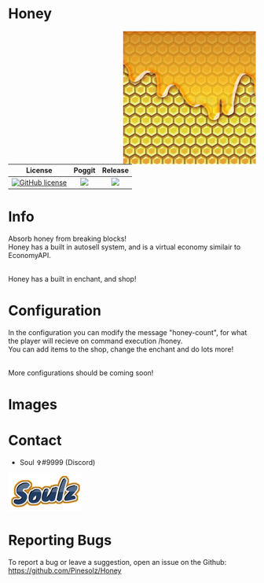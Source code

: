 # Honey
<img align="right" src="honeycomb.png" width="270">

| License | Poggit | Release |
| :-----: | :----: | :-----: |
|[![GitHub license](https://img.shields.io/github/license/Pinesolz/Honey.svg)](https://github.com/Pinesolz/Honey/blob/master/LICENSE)|[![](https://poggit.pmmp.io/shield.api/Honey)](https://poggit.pmmp.io/p/Honey)|[![](https://poggit.pmmp.io/shield.state/Honey)](https://poggit.pmmp.io/p/Honey)|

# Info
Absorb honey from breaking blocks!<br> 
Honey has a built in autosell system, and is a virtual economy similair to EconomyAPI.<br><br>

Honey has a built in enchant, and shop!<br>

# Configuration
In the configuration you can modify the message "honey-count", for what the player will recieve on command execution /honey.<br>
You can add items to the shop, change the enchant and do lots more!<br><br>

More configurations should be coming soon!

# Images

# Contact 
- Soul ✞#9999 (Discord)
<img src="images/authors/Soulz.png" width="150">

# Reporting Bugs
To report a bug or leave a suggestion, open an issue on the Github:<br>
https://github.com/Pinesolz/Honey

